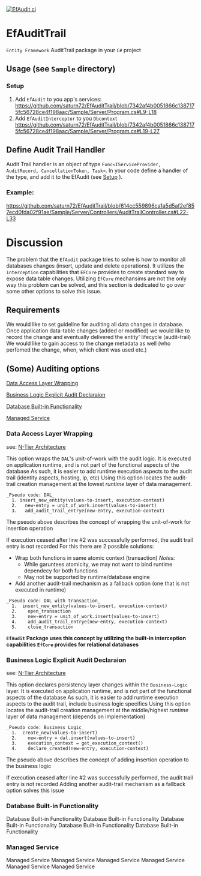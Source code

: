 [![EfAudit ci](https://github.com/saturn72/EfAuditTrail/actions/workflows/cont-delivery.yml/badge.svg)](https://github.com/saturn72/EfAuditTrail/actions/workflows/cont-delivery.yml)
# EfAuditTrail
`Entity Framework` AuditTrail package in your `C#` project


## Usage (see `Sample` directory)
### Setup
  1. Add `EfAudit` to you app's services:
  https://github.com/saturn72/EfAuditTrail/blob/7342af4b0051866c1387175fc56728ce4f198aac/Sample/Server/Program.cs#L9-L18
  3. Add `EfAuditInterceptor` to you `Dbcontext`
  https://github.com/saturn72/EfAuditTrail/blob/7342af4b0051866c1387175fc56728ce4f198aac/Sample/Server/Program.cs#L19-L27
  
  
## Define Audit Trail Handler
Audit Trail handler is an object of type `Func<IServiceProvider, AuditRecord, CancellationToken, Task>`.
In your code define a handler of the type, and add it to the EfAudit (see [Setup](#setup) ). 

### Example:
https://github.com/saturn72/EfAuditTrail/blob/614cc559896ca1a5d5af2ef857ecd0fda02f91ae/Sample/Server/Controllers/AuditTrailController.cs#L22-L33


# Discussion

The problem that the `EfAudit` package tries to solve is how to monitor all databases changes (insert, update and delete operations). It utilizes the `interception` capabilities that `EFCore` provides to create standard way to expose data table changes.
Utilizing `EfCore` mechansims are not the only way this problem can be solved, and this section is dedicated to go over some other options to solve this issue.

## Requirements
We would like to set guideline for auditing all data changes in database. 
Once application data-table changes (added or modified) we would like to record the change and eventually delivered the entity' lifecycle (audit-trail)
We would like to gain access to the change metadata as well (who perfomed the change, when, which client was used etc.)

## (Some) Auditing options

[Data Access Layer Wrapping](#Data-Access-Layer-Interception)

[Business Logic Explicit Audit Declaraion](#Business-Logic-Explicit-Audit-Declaraion)

[Database Built-in Functionality](#Database-Built-in-Functionality)

[Managed Service](#Managed-Service)


### Data Access Layer Wrapping 
see: [N-Tier Architecture](https://en.wikipedia.org/wiki/Multitier_architecture)

This option wraps the `DAL`'s unit-of-work with the audit logic. 
It is executed on application runtime, and is not part of the functional aspects of the database
As such, it is easier to add runtime execution aspects to the audit trail (identity aspects, hosting, ip, etc)
Using this option locates the audit-trail creation management at the lowest _runtime_ layer of data management.

```
_Pseudo code: DAL_
  1. insert_new_entity(values-to-insert, execution-context)
  2.   new-entry = unit_of_work.insert(values-to-insert)
  3.   add_audit_trail_entrye(new-entry, execution-context)
```
The pseudo above describes the concept of wrapping the unit-of-work for insertion operation

If execution ceased after line #2 was successfully performed, the audit trail entry is not recorded 
For this there are 2 possible solutions:
* Wrap both functions in same atomic context (transaction)
    _Notes:_
    * While garuntees atomicity, we may not want to bind runtime dependecy for both functions
    * May not be supported by runtime/database engine
* Add another audit-trail mechanism as a fallback option (one that is not executed in runtime)

```
_Pseudo code: DAL with transaction_
  1.  insert_new_entity(values-to-insert, execution-context)
  2.    open_transaction
  3.    new-entry = unit_of_work.insert(values-to-insert)
  4.    add_audit_trail_entrye(new-entry, execution-context)
  5.    close_transaction
```
__`EfAudit` Package uses this concept by utilizing the built-in interception capabilities `EfCore` provides for relational databases__

### Business Logic Explicit Audit Declaraion
see: [N-Tier Architecture](https://en.wikipedia.org/wiki/Multitier_architecture)

This option declares persistency layer changes within the `Business-Logic` layer. 
It is executed on application runtime, and is not part of the functional aspects of the database
As such, it is easier to add runtime execution aspects to the audit trail, include business logic specifics
Using this option locates the audit-trail creation management at the middle/highest _runtime_ layer of data management (depends on implementation)

```
_Pseudo code: Business Logic_
  1.  create_new(values-to-insert)
  2.    new-entry = dal.insert(values-to-insert)
  3.    execution_context = get_execution_context()
  4.    declare_created(new-entry, execution-context)
```
The pseudo above describes the concept of adding insertion operation to the business logic

If execution ceased after line #2 was successfully performed, the audit trail entry is not recorded 
Adding another audit-trail mechanism as a fallback option solves this issue

### Database Built-in Functionality
Database Built-in Functionality
Database Built-in Functionality
Database Built-in Functionality
Database Built-in Functionality
Database Built-in Functionality

### Managed Service
Managed Service
Managed Service
Managed Service
Managed Service
Managed Service
Managed Service

